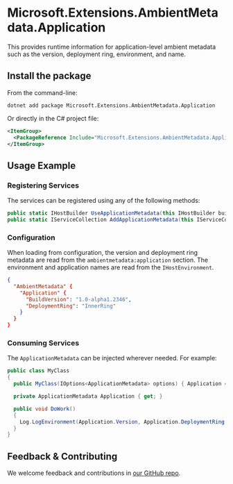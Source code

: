 # Microsoft.Extensions.AmbientMetadata.Application

This provides runtime information for application-level ambient metadata such as the version, deployment ring, environment, and name.

## Install the package

From the command-line:

```dotnetcli
dotnet add package Microsoft.Extensions.AmbientMetadata.Application
```

Or directly in the C# project file:

```xml
<ItemGroup>
  <PackageReference Include="Microsoft.Extensions.AmbientMetadata.Application" Version="[CURRENTVERSION]" />
</ItemGroup>
```

## Usage Example

### Registering Services

The services can be registered using any of the following methods:

```csharp
public static IHostBuilder UseApplicationMetadata(this IHostBuilder builder, string sectionName = DefaultSectionName)
public static IServiceCollection AddApplicationMetadata(this IServiceCollection services, Action<ApplicationMetadata> configure)
```

### Configuration

When loading from configuration, the version and deployment ring metadata are read from the `ambientmetadata:application` section. The environment and application names are read from the `IHostEnvironment`.

```json
{
  "AmbientMetadata" {
    "Application" {
      "BuildVersion": "1.0-alpha1.2346",
      "DeploymentRing": "InnerRing"
    }
  }
}
```

### Consuming Services

The `ApplicationMetadata` can be injected wherever needed. For example:

```csharp
public class MyClass
{
  public MyClass(IOptions<ApplicationMetadata> options) { Application = options.Value; }

  private ApplicationMetadata Application { get; }

  public void DoWork()
  {
    Log.LogEnvironment(Application.Version, Application.DeploymentRing, Application.Environment, Application.Name);
  }
}
```

## Feedback & Contributing

We welcome feedback and contributions in [our GitHub repo](https://github.com/dotnet/extensions).
